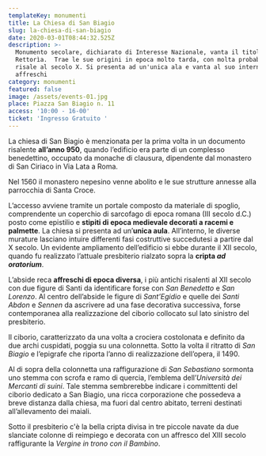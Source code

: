 ```yaml
---
templateKey: monumenti
title: La Chiesa di San Biagio
slug: la-chiesa-di-san-biagio
date: 2020-03-01T08:44:32.525Z
description: >-
  Monumento secolare, dichiarato di Interesse Nazionale, vanta il titolo di
  Rettorìa.  Trae le sue origini in epoca molto tarda, con molta probabilità
  risale al secolo X. Si presenta ad un'unica ala e vanta al suo interno diversi
  affreschi
category: monumenti
featured: false
image: /assets/events-01.jpg
place: Piazza San Biagio n. 11
access: '10:00 - 16-00'
ticket: 'Ingresso Gratuito '
---
```

La chiesa di San Biagio è menzionata per la prima volta in un documento risalente **all’anno 950**, quando l’edificio era parte di un complesso benedettino, occupato da monache di clausura, dipendente dal monastero di San Ciriaco in Via Lata a Roma.

Nel 1560 il monastero nepesino venne abolito e le sue strutture annesse alla parrocchia di Santa Croce.

L’accesso avviene tramite un portale composto da materiale di spoglio, comprendente un coperchio di sarcofago di epoca romana (III secolo d.C.) posto come epistilio e **stipiti di epoca medievale decorati a racemi e palmette**. La chiesa si presenta ad un’**unica aula**. All’interno, le diverse murature lasciano intuire differenti fasi costruttive succedutesi a partire dal X secolo. Un evidente ampliamento dell’edificio si ebbe durante il XII secolo, quando fu realizzato l’attuale presbiterio rialzato sopra la **cripta *ad oratorium***.

L’abside reca **affreschi di epoca diversa**, i più antichi risalenti al XII secolo con due figure di Santi da identificare forse con *San Benedetto* e *San Lorenzo*. Al centro dell’abside le figure di *Sant’Egidio* e quelle dei *Santi Abdon* e *Sennen* da ascrivere ad una fase decorativa successiva, forse contemporanea alla realizzazione del ciborio collocato sul lato sinistro del presbiterio.

Il ciborio, caratterizzato da una volta a crociera costolonata e definito da due archi cuspidati, poggia su una colonnetta. Sotto la volta il ritratto di *San Biagio* e l’epigrafe che riporta l’anno di realizzazione dell’opera, il 1490.

Al di sopra della colonnetta una raffigurazione di *San Sebastiano* sormonta uno stemma con scrofa e ramo di quercia, l’emblema dell’*Università dei Mercanti di suini*. Tale stemma sembrerebbe indicare i committenti del ciborio dedicato a San Biagio, una ricca corporazione che possedeva a breve distanza dalla chiesa, ma fuori dal centro abitato, terreni destinati all’allevamento dei maiali.

Sotto il presbiterio c'è la bella cripta divisa in tre piccole navate da due slanciate colonne di reimpiego e decorata con un affresco del XIII secolo raffigurante la *Vergine in trono con il Bambino*.
